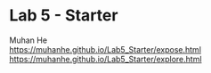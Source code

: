# Lab 5 - Starter
Muhan He\
https://muhanhe.github.io/Lab5_Starter/expose.html \
https://muhanhe.github.io/Lab5_Starter/explore.html